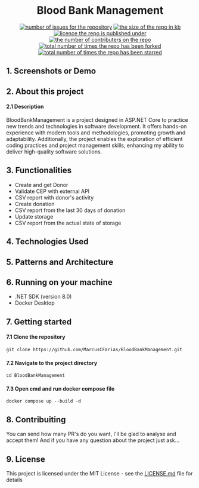 <h1 align="center">
Blood Bank Management</h1>
<p align="center">
  <a href="https://github.com/MarcusCFarias/BloodBankManagement/issues"><img alt="number of issues for the repository" src="https://img.shields.io/github/issues/marcuscfarias/BloodBankManagement?color=red&label=Issues&style=for-the-badge" target="_blank" /></a>
  <a href="https://github.com/MarcusCFarias/BloodBankManagement"><img alt="the size of the repo in kb" src="https://img.shields.io/github/repo-size/marcuscfarias/BloodBankManagement?color=orange&label=Repo-Size&style=for-the-badge" target="_blank" /></a>
  <a href="https://opensource.org/licenses/MIT"><img alt="licence the repo is published under" src="https://img.shields.io/badge/License-MIT-yellow?style=for-the-badge" target="_blank" /></a>
 <a href="https://github.com/MarcusCFarias/BloodBankManagement/graphs/contributors"><img alt="the number of contributers on the repo" src="https://img.shields.io/github/contributors/marcuscfarias/BloodBankManagement?color=brightgreen&label=Contributors&style=for-the-badge" target="_blank" /></a>
  <a href="https://github.com/MarcusCFarias/BloodBankManagement/network/members"><img alt="total number of times the repo has been forked" src="https://img.shields.io/github/forks/marcuscfarias/BloodBankManagement?color=blue&label=Forks&style=for-the-badge" target="_blank" /></a>
  <a href="https://github.com/MarcusCFarias/BloodBankManagement/stargazers"><img alt="total number of times the repo has been starred" src="https://img.shields.io/github/stars/marcuscfarias/BloodBankManagement?color=blueviolet&label=Stars&style=for-the-badge" target="_blank" /></a>
</p>

## 1. Screenshots or Demo

## 2. About this project
#### 2.1 Description
BloodBankManagement is a project designed in ASP.NET Core to practice new trends and technologies in software development. It offers hands-on experience with modern tools and methodologies, promoting growth and adaptability. Additionally, the project enables the exploration of efficient coding practices and project management skills, enhancing my ability to deliver high-quality software solutions.

## 3. Functionalities
- Create and get Donor
- Validate CEP with external API
- CSV report with donor's activity
- Create donation
- CSV report from the last 30 days of donation
- Update storage
- CSV report from the actual state of storage

## 4. Technologies Used

## 5. Patterns and Architecture

## 6. Running on your machine
- .NET SDK (version 8.0)
- Docker Desktop

## 7. Getting started
#### 7.1 Clone the repository
```
git clone https://github.com/MarcusCFarias/BloodBankManagement.git
```
#### 7.2 Navigate to the project directory
```
cd BloodBankManagement
```

#### 7.3 Open cmd and run docker compose file
```
docker compose up --build -d
```

## 8. Contribuiting
You can send how many PR's do you want, I'll be glad to analyse and accept them! And if you have any question about the project just ask...

## 9. License
This project is licensed under the MIT License - see the [LICENSE.md](https://github.com/MarcusCFarias/BloodBankManagement/blob/main/LICENSE) file for details
